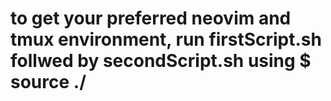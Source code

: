 # to get your preferred neovim and tmux environment, run firstScript.sh follwed by secondScript.sh using $ source ./<name of script>

